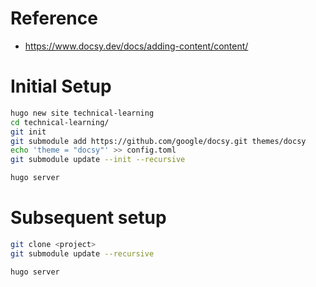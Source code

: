 # Reference

- https://www.docsy.dev/docs/adding-content/content/


# Initial Setup

```bash
hugo new site technical-learning
cd technical-learning/
git init
git submodule add https://github.com/google/docsy.git themes/docsy
echo 'theme = "docsy"' >> config.toml
git submodule update --init --recursive

hugo server
```

# Subsequent setup

```bash
git clone <project>
git submodule update --recursive

hugo server
```
